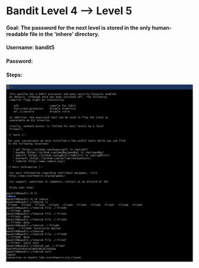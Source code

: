# Bandit Level 4 --> Level 5

#### Goal: The password for the next level is stored in the only human-readable file in the 'inhere' directory.
#### Username: bandit5
#### Password: 
#### Steps: 

![Bandit Level-5](Bandit-Level-5.png)

